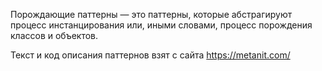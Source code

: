 Порождающие паттерны — это паттерны, которые абстрагируют процесс инстанцирования или, иными словами, процесс порождения классов и объектов. 

Текст и код описания паттернов взят с сайта https://metanit.com/ 